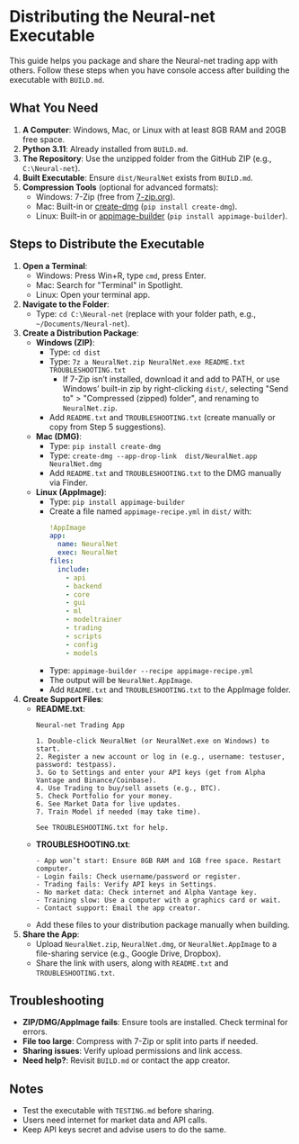 # Distributing the Neural-net Executable

This guide helps you package and share the Neural-net trading app with others. Follow these steps when you have console access after building the executable with `BUILD.md`.

## What You Need
1. **A Computer**: Windows, Mac, or Linux with at least 8GB RAM and 20GB free space.
2. **Python 3.11**: Already installed from `BUILD.md`.
3. **The Repository**: Use the unzipped folder from the GitHub ZIP (e.g., `C:\Neural-net`).
4. **Built Executable**: Ensure `dist/NeuralNet` exists from `BUILD.md`.
5. **Compression Tools** (optional for advanced formats):
   - Windows: 7-Zip (free from [7-zip.org](https://www.7-zip.org/)).
   - Mac: Built-in or [create-dmg](https://github.com/create-dmg/create-dmg) (`pip install create-dmg`).
   - Linux: Built-in or [appimage-builder](https://appimage.github.io/) (`pip install appimage-builder`).

## Steps to Distribute the Executable
1. **Open a Terminal**:
   - Windows: Press Win+R, type `cmd`, press Enter.
   - Mac: Search for "Terminal" in Spotlight.
   - Linux: Open your terminal app.
2. **Navigate to the Folder**:
   - Type: `cd C:\Neural-net` (replace with your folder path, e.g., `~/Documents/Neural-net`).
3. **Create a Distribution Package**:
   - **Windows (ZIP)**:
     - Type: `cd dist`
     - Type: `7z a NeuralNet.zip NeuralNet.exe README.txt TROUBLESHOOTING.txt`
       - If 7-Zip isn’t installed, download it and add to PATH, or use Windows’ built-in zip by right-clicking `dist/`, selecting "Send to" > "Compressed (zipped) folder", and renaming to `NeuralNet.zip`.
     - Add `README.txt` and `TROUBLESHOOTING.txt` (create manually or copy from Step 5 suggestions).
   - **Mac (DMG)**:
     - Type: `pip install create-dmg`
     - Type: `create-dmg --app-drop-link  dist/NeuralNet.app NeuralNet.dmg`
     - Add `README.txt` and `TROUBLESHOOTING.txt` to the DMG manually via Finder.
   - **Linux (AppImage)**:
     - Type: `pip install appimage-builder`
     - Create a file named `appimage-recipe.yml` in `dist/` with:
       ```yaml
       !AppImage
       app:
         name: NeuralNet
         exec: NeuralNet
       files:
         include:
           - api
           - backend
           - core
           - gui
           - ml
           - modeltrainer
           - trading
           - scripts
           - config
           - models
       ```
     - Type: `appimage-builder --recipe appimage-recipe.yml`
     - The output will be `NeuralNet.AppImage`.
     - Add `README.txt` and `TROUBLESHOOTING.txt` to the AppImage folder.
4. **Create Support Files**:
   - **README.txt**:
     ```
     Neural-net Trading App

     1. Double-click NeuralNet (or NeuralNet.exe on Windows) to start.
     2. Register a new account or log in (e.g., username: testuser, password: testpass).
     3. Go to Settings and enter your API keys (get from Alpha Vantage and Binance/Coinbase).
     4. Use Trading to buy/sell assets (e.g., BTC).
     5. Check Portfolio for your money.
     6. See Market Data for live updates.
     7. Train Model if needed (may take time).

     See TROUBLESHOOTING.txt for help.
     ```
   - **TROUBLESHOOTING.txt**:
     ```
     - App won’t start: Ensure 8GB RAM and 1GB free space. Restart computer.
     - Login fails: Check username/password or register.
     - Trading fails: Verify API keys in Settings.
     - No market data: Check internet and Alpha Vantage key.
     - Training slow: Use a computer with a graphics card or wait.
     - Contact support: Email the app creator.
     ```
   - Add these files to your distribution package manually when building.
5. **Share the App**:
   - Upload `NeuralNet.zip`, `NeuralNet.dmg`, or `NeuralNet.AppImage` to a file-sharing service (e.g., Google Drive, Dropbox).
   - Share the link with users, along with `README.txt` and `TROUBLESHOOTING.txt`.

## Troubleshooting
- **ZIP/DMG/AppImage fails**: Ensure tools are installed. Check terminal for errors.
- **File too large**: Compress with 7-Zip or split into parts if needed.
- **Sharing issues**: Verify upload permissions and link access.
- **Need help?**: Revisit `BUILD.md` or contact the app creator.

## Notes
- Test the executable with `TESTING.md` before sharing.
- Users need internet for market data and API calls.
- Keep API keys secret and advise users to do the same.
